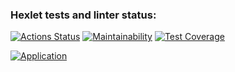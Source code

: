 ### Hexlet tests and linter status:
[![Actions Status](https://github.com/areldin8/java-project-72/actions/workflows/hexlet-check.yml/badge.svg)](https://github.com/areldin8/java-project-72/actions)
[![Maintainability](https://api.codeclimate.com/v1/badges/dfcfa1c8703f661f3c7f/maintainability)](https://codeclimate.com/github/areldin8/java-project-72/maintainability)
[![Test Coverage](https://api.codeclimate.com/v1/badges/dfcfa1c8703f661f3c7f/test_coverage)](https://codeclimate.com/github/areldin8/java-project-72/test_coverage)


[![Application](https://java-project-72-f4b2.onrender.com)](https://java-project-72-f4b2.onrender.com)
